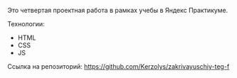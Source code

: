 Это четвертая проектная работа в рамках учебы в Яндекс Практикуме.

Технологии:
- HTML
- CSS
- JS

Ссылка на репозиторий: https://github.com/Kerzolys/zakrivayuschiy-teg-f